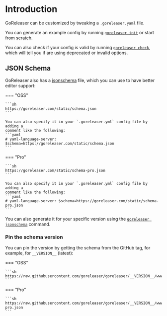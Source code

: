 # Introduction

GoReleaser can be customized by tweaking a `.goreleaser.yaml` file.

You can generate an example config by running
[`goreleaser init`](../cmd/goreleaser_init.md) or start from scratch.

You can also check if your config is valid by running
[`goreleaser check`](../cmd/goreleaser_check.md), which will tell you if are
using deprecated or invalid options.

## JSON Schema

GoReleaser also has a [jsonschema][] file, which you can use to have better
editor support:

=== "OSS"

    ```sh
    https://goreleaser.com/static/schema.json
    ```

    You can also specify it in your `.goreleaser.yml` config file by adding a
    comment like the following:
    ```yaml
    # yaml-language-server: $schema=https://goreleaser.com/static/schema.json
    ```

=== "Pro"

    ```sh
    https://goreleaser.com/static/schema-pro.json
    ```

    You can also specify it in your `.goreleaser.yml` config file by adding a
    comment like the following:
    ```yaml
    # yaml-language-server: $schema=https://goreleaser.com/static/schema-pro.json
    ```

You can also generate it for your specific version using the
[`goreleaser jsonschema`][schema] command.

### Pin the schema version

You can pin the version by getting the schema from the GitHub tag, for example,
for `__VERSION__` (latest):

=== "OSS"

    ```sh
    https://raw.githubusercontent.com/goreleaser/goreleaser/__VERSION__/www/docs/static/schema.json
    ```

=== "Pro"

    ```sh
    https://raw.githubusercontent.com/goreleaser/goreleaser/__VERSION__/www/docs/static/schema-pro.json
    ```

[jsonschema]: http://json-schema.org/draft/2020-12/json-schema-validation.html
[schema]: ../cmd/goreleaser_jsonschema.md
